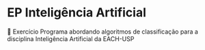 # EP Inteligência Artificial

🧠 Exercício Programa abordando algoritmos de classificação para a disciplina Inteligência Artificial da EACH-USP
